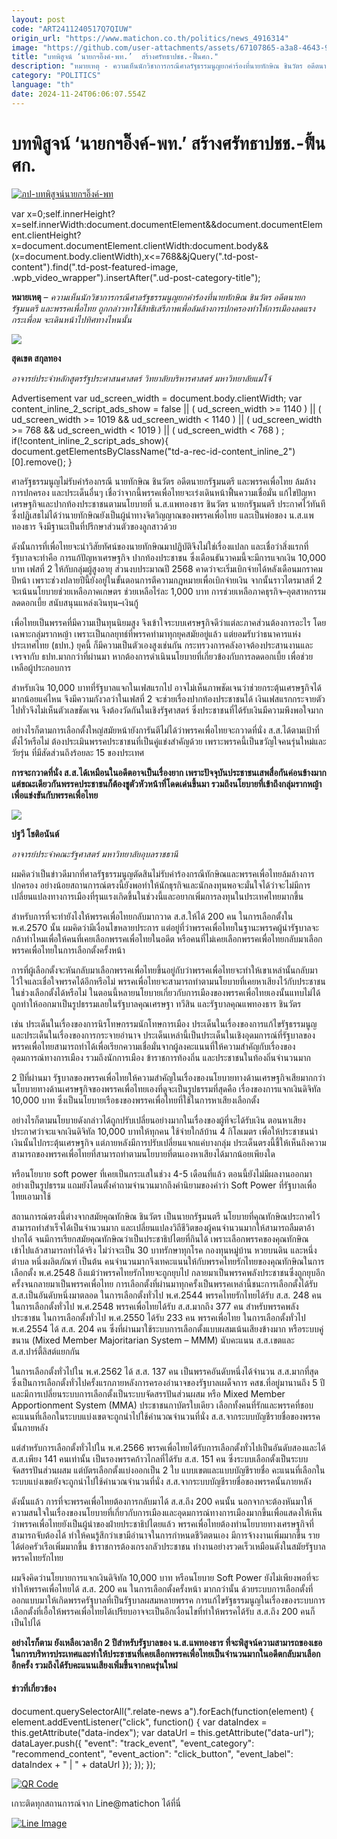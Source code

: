 ```yaml
---
layout: post
code: "ART2411240517Q7QIUW"
origin_url: "https://www.matichon.co.th/politics/news_4916314"
image: "https://github.com/user-attachments/assets/67107865-a3a8-4643-9a51-14ba0444faf3"
title: "บทพิสูจน์ ‘นายกฯอิ๊งค์-พท.’  สร้างศรัทธาปชช.-ฟื้นศก."
description: "หมายเหตุ - ความเห็นนักวิชาการกรณีศาลรัฐธรรมนูญยกคำร้องที่นายทักษิณ ชินวัตร อดีตนายกรัฐมนตรี และพรรคเพื่อไทย"
category: "POLITICS"
language: "th"
date: 2024-11-24T06:06:07.554Z
---
```


# บทพิสูจน์ ‘นายกฯอิ๊งค์-พท.’  สร้างศรัทธาปชช.-ฟื้นศก.

[![](https://www.matichon.co.th/wp-content/uploads/2024/11/ภป-บทพิสูจน์นายกฯอิ๊งค์-พท.jpg "ภป-บทพิสูจน์นายกฯอิ๊งค์-พท")](https://www.matichon.co.th/wp-content/uploads/2024/11/ภป-บทพิสูจน์นายกฯอิ๊งค์-พท.jpg)

var x=0;self.innerHeight?x=self.innerWidth:document.documentElement&&document.documentElement.clientHeight?x=document.documentElement.clientWidth:document.body&&(x=document.body.clientWidth),x<=768&&jQuery(".td-post-content").find(".td-post-featured-image, .wpb\_video\_wrapper").insertAfter(".ud-post-category-title");

**หมายเหตุ** – _ความเห็นนักวิชาการกรณีศาลรัฐธรรมนูญยกคำร้องที่นายทักษิณ ชินวัตร อดีตนายกรัฐมนตรี และพรรคเพื่อไทย ถูกกล่าวหาใช้สิทธิเสรีภาพเพื่อล้มล้างการปกครองทำให้การเมืองลดแรงกระเพื่อม จะเดินหน้าไปทิศทางไหนนั้น_

![](https://www.matichon.co.th/wp-content/uploads/2024/11/สุดเขต-สกุลทอง-198x300.jpg)

**สุดเขต สกุลทอง**

_อาจารย์ประจำหลักสูตรรัฐประศาสนศาสตร์ วิทยาลัยบริหารศาสตร์ มหาวิทยาลัยแม่โจ้_

Advertisement var ud\_screen\_width = document.body.clientWidth; var content\_inline\_2\_script\_ads\_show = false || ( ud\_screen\_width >= 1140 ) || ( ud\_screen\_width >= 1019 && ud\_screen\_width < 1140 ) || ( ud\_screen\_width >= 768 && ud\_screen\_width < 1019 ) || ( ud\_screen\_width < 768 ) ; if(!content\_inline\_2\_script\_ads\_show){ document.getElementsByClassName("td-a-rec-id-content\_inline\_2")\[0\].remove(); }

ศาลรัฐธรรมนูญไม่รับคำร้องกรณี นายทักษิณ ชินวัตร อดีตนายกรัฐมนตรี และพรรคเพื่อไทย ล้มล้างการปกครอง และประเด็นอื่นๆ เชื่อว่าจากนี้พรรคเพื่อไทยจะเร่งเดินหน้าฟื้นความเชื่อมั่น แก้ไขปัญหาเศรษฐกิจและปากท้องประชาชนตามนโยบายที่ น.ส.แพทองธาร ชินวัตร นายกรัฐมนตรี ประกาศไว้ทันที ซึ่งปฏิเสธไม่ได้ว่านายทักษิณยังเป็นผู้นำทางจิตวิญญาณของพรรคเพื่อไทย และเป็นพ่อของ น.ส.แพทองธาร จึงมีฐานะเป็นที่ปรึกษาส่วนตัวของลูกสาวด้วย

ดังนั้นการที่เพื่อไทยจะนำวิสัยทัศน์ของนายทักษิณมาปฏิบัติจึงไม่ใช่เรื่องแปลก และเชื่อว่าสิ่งแรกที่รัฐบาลจะทำคือ การแก้ปัญหาเศรษฐกิจ ปากท้องประชาชน ซึ่งเดือนธันวาคมนี้จะมีการแจกเงิน 10,000 บาท เฟสที่ 2 ให้กับกลุ่มผู้สูงอายุ ส่วนงบประมาณปี 2568 คาดว่าจะเริ่มเบิกจ่ายได้หลังเดือนมกราคมปีหน้า เพราะช่วงปลายปีนี้ยังอยู่ในขั้นตอนการตีความกฎหมายเพื่อเบิกจ่ายเงิน จากนั้นราวไตรมาสที่ 2 จะเน้นนโยบายช่วยเหลือภาคเกษตร ช่วยเหลือไร่ละ 1,000 บาท การช่วยเหลือภาคธุรกิจ–อุตสาหกรรม ลดดอกเบี้ย สนับสนุนแหล่งเงินทุน–เงินกู้

เพื่อไทยเป็นพรรคที่มีความเป็นทุนนิยมสูง จึงเข้าใจระบบเศรษฐกิจดีว่าแต่ละภาคส่วนต้องการอะไร โดยเฉพาะกลุ่มรากหญ้า เพราะเป็นกลยุทธ์ที่พรรคทำมาทุกยุคสมัยอยู่แล้ว แต่ยอมรับว่าธนาคารแห่งประเทศไทย (ธปท.) ยุคนี้ ก็มีความเป็นตัวเองสูงเช่นกัน กระทรวงการคลังอาจต้องประสานงานและเจรจากับ ธปท.มากกว่าที่ผ่านมา หากต้องการดำเนินนโยบายที่เกี่ยวข้องกับการลดดอกเบี้ย เพื่อช่วยเหลือผู้ประกอบการ

สำหรับเงิน 10,000 บาทที่รัฐบาลแจกในเฟสแรกไป อาจไม่เห็นภาพชัดเจนว่าช่วยกระตุ้นเศรษฐกิจได้มากน้อยแค่ไหน จึงมีความกังวลว่าในเฟสที่ 2 จะช่วยเรื่องปากท้องประชาชนได้ เงินเฟสแรกกระจายตัวไปทั่วจึงไม่เห็นตัวเลขชัดเจน จึงต้องวัดกันในเชิงรัฐศาสตร์ ซึ่งประชาชนที่ได้รับเงินมีความพึงพอใจมาก

อย่างไรก็ตามการเลือกตั้งใหญ่สมัยหน้ายังการันตีไม่ได้ว่าพรรคเพื่อไทยจะกวาดที่นั่ง ส.ส.ได้ตามเป้าที่ตั้งไว้หรือไม่ ต้องประเมินพรรคประชาชนที่เป็นคู่แข่งสำคัญด้วย เพราะพรรคนี้เป็นขวัญใจคนรุ่นใหม่และวัยรุ่น ที่มีสัดส่วนถึงร้อยละ 15 ของประเทศ 

**การจะกวาดที่นั่ง ส.ส.ได้เหมือนในอดีตอาจเป็นเรื่องยาก เพราะปัจจุบันประชาชนเสพสื่อกันค่อนข้างมาก แต่ขณะเดียวกันพรรคประชาชนก็ต้องชูตัวหัวหน้าที่โดดเด่นขึ้นมา รวมถึงนโยบายที่เข้าถึงกลุ่มรากหญ้า เพื่อแข่งขันกับพรรคเพื่อไทย**

![](https://www.matichon.co.th/wp-content/uploads/2024/11/ปฐวี-โชติอนันต์-198x300.jpg)

**ปฐวี โชติอนันต์** 

_อาจารย์ประจำคณะรัฐศาสตร์ มหาวิทยาลัยอุบลราชธานี_

ผมคิดว่าเป็นข่าวดีมากที่ศาลรัฐธรรมนูญตัดสินไม่รับคำร้องกรณีทักษิณและพรรคเพื่อไทยล้มล้างการปกครอง อย่างน้อยสถานการณ์ตรงนี้ยังพอทำให้นักธุรกิจและนักลงทุนพอจะมั่นใจได้ว่าจะไม่มีการเปลี่ยนแปลงทางการเมืองที่รุนแรงเกิดขึ้นในช่วงนี้และอยากเพิ่มการลงทุนในประเทศไทยมากขึ้น

สำหรับการที่จะทำยังไงให้พรรคเพื่อไทยกลับมากวาด ส.ส.ให้ได้ 200 คน ในการเลือกตั้งใน พ.ศ.2570 นั้น ผมคิดว่ามีเงื่อนไขหลายประการ แต่อยู่ที่ว่าพรรคเพื่อไทยในฐานะพรรคผู้นำรัฐบาลจะกล้าทำไหมเพื่อให้คนที่เคยเลือกพรรคเพื่อไทยในอดีต หรือคนที่ไม่เคยเลือกพรรคเพื่อไทยกลับมาเลือกพรรคเพื่อไทยในการเลือกตั้งครั้งหน้า

การที่ผู้เลือกตั้งจะหันกลับมาเลือกพรรคเพื่อไทยขึ้นอยู่กับว่าพรรคเพื่อไทยจะทำให้เขาเหล่านั้นกลับมาไว้ใจและเชื่อใจพรรคได้อีกหรือไม่ พรรคเพื่อไทยจะสามารถทำตามนโยบายที่เคยหาเสียงไว้กับประชาชนในช่วงเลือกตั้งได้หรือไม่ ในตอนนี้หลายนโยบายเกี่ยวกับการเมืองของพรรคเพื่อไทยเองนั้นแทบไม่ได้ถูกทำให้ออกมาเป็นรูปธรรมเลยในรัฐบาลคุณเศรษฐา ทวีสิน และรัฐบาลคุณแพทองธาร ชินวัตร 

เช่น ประเด็นในเรื่องของการนิรโทษกรรมนักโทษการเมือง ประเด็นในเรื่องของการแก้ไขรัฐธรรมนูญ และประเด็นในเรื่องของการกระจายอำนาจ ประเด็นเหล่านี้เป็นประเด็นในเชิงอุดมการณ์ที่รัฐบาลของพรรคเพื่อไทยสามารถทำได้เพื่อเรียกความเชื่อมั่นจากผู้ลงคะแนนที่ให้ความสำคัญกับเรื่องของอุดมการณ์ทางการเมือง รวมถึงนักการเมือง ข้าราชการท้องถิ่น และประชาชนในท้องถิ่นจำนวนมาก

2 ปีที่ผ่านมา รัฐบาลของพรรคเพื่อไทยให้ความสำคัญในเรื่องของนโยบายทางด้านเศรษฐกิจเสียมากกว่า นโยบายทางด้านเศรษฐกิจของพรรคเพื่อไทยเองที่ดูจะเป็นรูปธรรมที่สุดคือ เรื่องของการแจกเงินดิจิทัล 10,000 บาท ซึ่งเป็นนโยบายเรือธงของพรรคเพื่อไทยที่ใช้ในการหาเสียงเลือกตั้ง 

อย่างไรก็ตามนโยบายดังกล่าวได้ถูกปรับเปลี่ยนอย่างมากในเรื่องของผู้ที่จะได้รับเงิน ตอนหาเสียง ประกาศว่าจะแจกเงินดิจิทัล 10,000 บาทให้ทุกคน ใช้จ่ายใกล้บ้าน 4 กิโลเมตร เพื่อให้ประชาชนนำเงินนั้นไปกระตุ้นเศรษฐกิจ แต่ภายหลังมีการปรับเปลี่ยนแจกแค่บางกลุ่ม ประเด็นตรงนี้ชี้ให้เห็นถึงความสามารถของพรรคเพื่อไทยที่สามารถทำตามนโยบายที่ตนเองหาเสียงได้มากน้อยเพียงใด 

หรือนโยบาย soft power ที่เคยเป็นกระแสในช่วง 4-5 เดือนที่แล้ว ตอนนี้ยังไม่มีผลงานออกมาอย่างเป็นรูปธรรม แถมยังโดนตั้งคำถามจำนวนมากถึงคำนิยามของคำว่า Soft Power ที่รัฐบาลเพื่อไทยเอามาใช้

สถานการณ์ตรงนี้ต่างจากสมัยคุณทักษิณ ชินวัตร เป็นนายกรัฐมนตรี นโยบายที่คุณทักษิณประกาศไว้สามารถทำสำเร็จได้เป็นจำนวนมาก และเปลี่ยนแปลงวิถีชีวิตของผู้คนจำนวนมากให้สามารถลืมตาอ้าปากได้ จนมีการเรียกสมัยคุณทักษิณว่าเป็นประชาธิปไตยที่กินได้ เพราะเลือกพรรคของคุณทักษิณเข้าไปแล้วสามารถทำได้จริง ไม่ว่าจะเป็น 30 บาทรักษาทุกโรค กองทุนหมู่บ้าน หวยบนดิน และหนึ่งตำบล หนึ่งผลิตภัณฑ์ เป็นต้น คนจำนวนมากจึงเทคะแนนให้กับพรรคไทยรักไทยของคุณทักษิณในการเลือกตั้ง พ.ศ.2548 ถึงแม้ว่าพรรคไทยรักไทยจะถูกยุบไป กลายมาเป็นพรรคพลังประชาชนซึ่งถูกยุบอีกครั้งจนกลายมาเป็นพรรคเพื่อไทย การเลือกตั้งที่ผ่านมาทุกครั้งเป็นพรรคเหล่านี้ชนะการเลือกตั้งได้รับ ส.ส.เป็นอันดับหนึ่งมาตลอด ในการเลือกตั้งทั่วไป พ.ศ.2544 พรรคไทยรักไทยได้รับ ส.ส. 248 คน ในการเลือกตั้งทั่วไป พ.ศ.2548 พรรคเพื่อไทยได้รับ ส.ส.มากถึง 377 คน สำหรับพรรคพลังประชาชน ในการเลือกตั้งทั่วไป พ.ศ.2550 ได้รับ 233 คน พรรคเพื่อไทย ในการเลือกตั้งทั่วไป พ.ศ.2554 ได้ ส.ส. 204 คน ซึ่งที่ผ่านมาใช้ระบบการเลือกตั้งแบบผสมเน้นเสียงข้างมาก หรือระบบคู่ขนาน (Mixed Member Majoritarian System – MMM) นับคะแนน ส.ส.เขตและ ส.ส.ปาร์ตี้ลิสต์แยกกัน

ในการเลือกตั้งทั่วไปใน พ.ศ.2562 ได้ ส.ส. 137 คน เป็นพรรคอันดับหนึ่งได้จำนวน ส.ส.มากที่สุดซึ่งเป็นการเลือกตั้งทั่วไปครั้งแรกภายหลังการครองอำนาจของรัฐบาลเผด็จการ คสช.ที่อยู่มานานถึง 5 ปี และมีการเปลี่ยนระบบการเลือกตั้งเป็นระบบจัดสรรปันส่วนผสม หรือ Mixed Member Apportionment System (MMA) ประชาชนกาบัตรใบเดียว เลือกทั้งคนที่รักและพรรคที่ชอบ คะแนนที่เลือกในระบบแบ่งเขตจะถูกนำไปใช้คำนวณจำนวนที่นั่ง ส.ส.จากระบบบัญชีรายชื่อของพรรคนั้นภายหลัง 

แต่สำหรับการเลือกตั้งทั่วไปใน พ.ศ.2566 พรรคเพื่อไทยได้รับการเลือกตั้งทั่วไปเป็นอันดับสองและได้ ส.ส.เพียง 141 คนเท่านั้น เป็นรองพรรคก้าวไกลที่ได้รับ ส.ส. 151 คน ซึ่งระบบเลือกตั้งเป็นระบบจัดสรรปันส่วนผสม แต่บัตรเลือกตั้งแบ่งออกเป็น 2 ใบ แบบเขตและแบบบัญชีรายชื่อ คะแนนที่เลือกในระบบแบ่งเขตยังจะถูกนำไปใช้คำนวณจำนวนที่นั่ง ส.ส.จากระบบบัญชีรายชื่อของพรรคนั้นภายหลัง

ดังนั้นแล้ว การที่จะพรรคเพื่อไทยต้องการกลับมาได้ ส.ส.ถึง 200 คนนั้น นอกจากจะต้องหันมาให้ความสนใจในเรื่องของนโยบายที่เกี่ยวกับการเมืองและอุดมการณ์ทางการเมืองมากขึ้นเพื่อแสดงให้เห็นว่าพรรคเพื่อไทยยังเป็นผู้นำของฝ่ายประชาธิปไตยแล้ว พรรคเพื่อไทยต้องทำนโยบายทางเศรษฐกิจที่สามารถจับต้องได้ ทำให้คนรู้สึกว่าเขามีอำนาจในการกำหนดชีวิตตนเอง มีการจ้างงานเพิ่มมากขึ้น รายได้ต่อครัวเรือเพิ่มมากขึ้น ข้าราชการต้องเกรงกลัวประชาชน ทำงานอย่างรวดเร็วเหมือนดังในสมัยรัฐบาลพรรคไทยรักไทย 

ผมจึงคิดว่านโยบายการแจกเงินดิจิทัล 10,000 บาท หรือนโยบาย Soft Power ยังไม่เพียงพอที่จะทำให้พรรคเพื่อไทยได้ ส.ส. 200 คน ในการเลือกตั้งครั้งหน้า มากกว่านั้น ด้วยระบบการเลือกตั้งที่ออกแบบมาให้เกิดพรรครัฐบาลที่เป็นรัฐบาลผสมหลายพรรค การแก้ไขรัฐธรรมนูญในเรื่องของระบบการเลือกตั้งที่เอื้อให้พรรคเพื่อไทยได้เปรียบอาจจะเป็นอีกเงื่อนไขที่ทำให้พรรคได้รับ ส.ส.ถึง 200 คนก็เป็นไปได้ 

**อย่างไรก็ตาม ยังเหลือเวลาอีก 2 ปีสำหรับรัฐบาลของ น.ส.แพทองธาร ที่จะพิสูจน์ความสามารถของเธอในการบริหารประเทศและทำให้ประชาชนที่เคยเลือกพรรคเพื่อไทยเป็นจำนวนมากในอดีตกลับมาเลือกอีกครั้ง รวมถึงได้รับคะแนนเสียงเพิ่มขึ้นจากคนรุ่นใหม่**

#### ข่าวที่เกี่ยวข้อง

document.querySelectorAll(".relate-news a").forEach(function(element) { element.addEventListener("click", function() { var dataIndex = this.getAttribute("data-index"); var dataUrl = this.getAttribute("data-url"); dataLayer.push({ "event": "track\_event", "event\_category": "recommend\_content", "event\_action": "click\_button", "event\_label": dataIndex + " | " + dataUrl }); }); });

[![QR Code](https://www.matichon.co.th/wp-content/uploads/2023/07/wob1371z.jpg)](https://lin.ee/ht0nDxX)

เกาะติดทุกสถานการณ์จาก Line@matichon ได้ที่นี่

[![Line Image](https://www.matichon.co.th/wp-content/uploads/2023/07/th.png)](https://lin.ee/ht0nDxX)